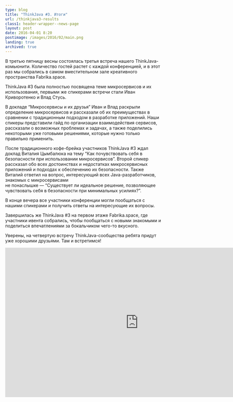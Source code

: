 ```yaml
---
type: blog
title: "ThinkJava #3. Итоги"
url: /thinkjava3-results
class1: header-wrapper--news-page
layout: post
date: 2016-04-01 8:20
postimage: /images/2016/02/main.png
landing: true
archived: true
---
```

В третью пятницу весны состоялась третья встреча нашего ThinkJava-комьюнити. Количество гостей 
растет с каждой конференцией, и в этот раз мы собрались в самом вместительном зале креативного 
пространства Fabrika.space.

<!-- more -->

ThinkJava #3 была полностью посвящена теме микросервисов и их использования, первыми же спикерами 
встречи стали Иван Криворотенко и Влад Стусь.

В докладе “Микросервисы и их друзья” Иван и Влад раскрыли определение микросервисов и рассказали 
об их преимуществах в сравнении с традиционным подходом в разработке приложений. Наши спикеры 
представили гайд по организации взаимодействия сервисов, рассказали о возможных проблемах и задачах, 
а также поделились некоторыми уже готовыми решениями, которые нужно только правильно применить.

После традиционного кофе-брейка участников ThinkJava #3 ждал доклад Виталия Цымбалюка на тему “Как почувствовать 
себя в безопасности при использовании микросервисов”. Второй спикер рассказал обо всех 
достоинствах и недостатках микросервисных приложений и подходах к обеспечению их безопасности. 
Также Виталий ответил на вопрос, интересующий всех Java-разработчиков, знакомых с микросервисами  
не понаслышке — “Существует ли идеальное решение, позволяющее чувствовать себя в безопасности 
при минимальных усилиях?”.

В конце вечера все участники конференции могли пообщаться с нашими спикерами и получить ответы 
на интересующие их вопросы.

Завершилась же ThinkJava #3 на первом этаже Fabrika.space, где участники ивента собрались, 
чтобы пообщаться с новыми знакомыми и поделиться впечатлениями за бокальчиком чего-то вкусного.

Уверены, на четвертую встречу ThinkJava-сообщества ребята придут уже хорошими друзьями. 
Там и встретимся!

<iframe width="853" height="480" src="https://www.youtube.com/embed/w-rrOiIy61w" frameborder="0" allowfullscreen></iframe>

